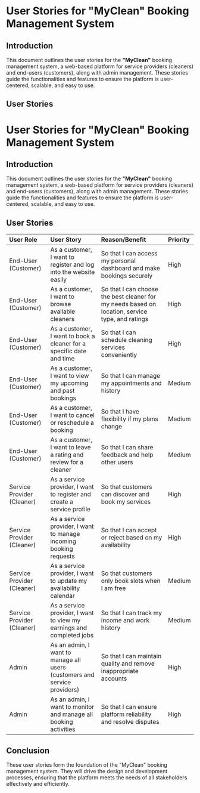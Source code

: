 # User Stories for "MyClean" Booking Management System

## Introduction
This document outlines the user stories for the **"MyClean"** booking management system, a web-based platform for service providers (cleaners) and end-users (customers), along with admin management. These stories guide the functionalities and features to ensure the platform is user-centered, scalable, and easy to use.

## User Stories

# User Stories for "MyClean" Booking Management System

## Introduction
This document outlines the user stories for the **"MyClean"** booking management system, a web-based platform for service providers (cleaners) and end-users (customers), along with admin management. These stories guide the functionalities and features to ensure the platform is user-centered, scalable, and easy to use.

## User Stories

| User Role | User Story | Reason/Benefit | Priority |
|:---|:---|:---|:---|
| End-User (Customer) | As a customer, I want to register and log into the website easily | So that I can access my personal dashboard and make bookings securely | High |
| End-User (Customer) | As a customer, I want to browse available cleaners | So that I can choose the best cleaner for my needs based on location, service type, and ratings | High |
| End-User (Customer) | As a customer, I want to book a cleaner for a specific date and time | So that I can schedule cleaning services conveniently | High |
| End-User (Customer) | As a customer, I want to view my upcoming and past bookings | So that I can manage my appointments and history | Medium |
| End-User (Customer) | As a customer, I want to cancel or reschedule a booking | So that I have flexibility if my plans change | Medium |
| End-User (Customer) | As a customer, I want to leave a rating and review for a cleaner | So that I can share feedback and help other users | Medium |
| Service Provider (Cleaner) | As a service provider, I want to register and create a service profile | So that customers can discover and book my services | High |
| Service Provider (Cleaner) | As a service provider, I want to manage incoming booking requests | So that I can accept or reject based on my availability | High |
| Service Provider (Cleaner) | As a service provider, I want to update my availability calendar | So that customers only book slots when I am free | Medium |
| Service Provider (Cleaner) | As a service provider, I want to view my earnings and completed jobs | So that I can track my income and work history | Medium |
| Admin | As an admin, I want to manage all users (customers and service providers) | So that I can maintain quality and remove inappropriate accounts | High |
| Admin | As an admin, I want to monitor and manage all booking activities | So that I can ensure platform reliability and resolve disputes | High |

## Conclusion
These user stories form the foundation of the "MyClean" booking management system. They will drive the design and development processes, ensuring that the platform meets the needs of all stakeholders effectively and efficiently.

